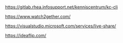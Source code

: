https://gitlab.rhea.infosupport.net/kenniscentrum/kc-cli

https://www.watch2gether.com/

https://visualstudio.microsoft.com/services/live-share/

https://ideaflip.com/